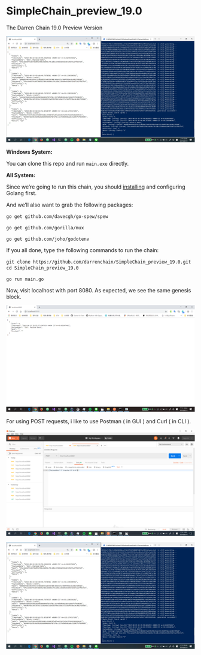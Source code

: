 # SimpleChain_preview_19.0
The Darren Chain 19.0 Preview Version

![Demo](assets/img_04.jpg)

__Windows System:__

You can clone this repo and run <code>main.exe</code> directly.

__All System:__

Since we’re going to run this chain, you should <a href="https://golang.org/dl/">installing</a> and configuring Golang first.

And we’ll also want to grab the following packages:

```shell
go get github.com/davecgh/go-spew/spew
```

```shell
go get github.com/gorilla/mux
```

```shell
go get github.com/joho/godotenv
```

If you all done, type the following commands to run the chain:

```shell
git clone https://github.com/darrenchain/SimpleChain_preview_19.0.git
cd SimpleChain_preview_19.0
```

```shell
go run main.go
```

Now, visit localhost with port 8080. As expected, we see the same genesis block.

![Get genesis block](assets/img_01.png)

For using POST requests, i like to use Postman ( in GUI ) and Curl ( in CLI ).

![POST method in Postman](assets/img_03.png)

![Demo](assets/img_04.jpg)
